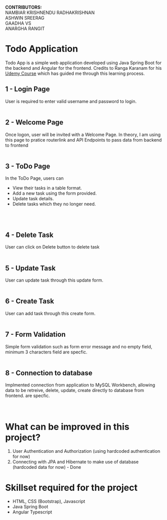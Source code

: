 
**CONTRIBUTORS:**<br />
NAMBIAR KRISHNENDU RADHAKRISHNAN<br />
ASHWIN SREERAG<br />
GAADHA VS<br />
ANARGHA RANGIT<br />

# Todo Application
Todo App is a simple web application developed using Java Spring Boot for the backend and Angular for the frontend. 
Credits to Ranga Karanam for his [Udemy Course](https://www.udemy.com/course/full-stack-application-development-with-spring-boot-and-angular/) which has guided me through this learning process.

## 1 - Login Page
User is required to enter valid username and password to login.
<br />
<br />

## 2 - Welcome Page
Once logon, user will be invited with a Welcome Page. In theory, I am using this page to pratice routerlink 
and API Endpoints to pass data from backend to frontend
<br />
<br />

## 3 - ToDo Page
In the ToDo Page, users can 
- View their tasks in a table format.
- Add a new task using the form provided.
- Update task details.
- Delete tasks which they no longer need.
<br />
<br />

## 4 - Delete Task
User can click on Delete button to delete task
<br />
<br />

## 5 - Update Task
User can update task through this update form. 
<br />
<br />

## 6 - Create Task
User can add task through this create form. 
<br />
<br />

## 7 - Form Validation
Simple form validation such as form error message and no empty field, minimum 3 characters field 
are specfic.
<br />
<br />

## 8 - Connection to database
Implmented connection from application to MySQL Workbench, allowing data to be retreive, delete, update, create 
directly to database from frontend.
are specfic.
<br />
<br />
<br />
# What can be improved in this project?
1. User Authentication and Authorization (using hardcoded authentication for now)
2. Connecting with JPA and Hibernate to make use of database (hardcoded data for now) - Done

# Skillset required for  the project
* HTML, CSS (Bootstrap), Javascript
* Java Spring Boot
* Angular Typescript


















